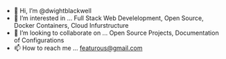 - 👋 Hi, I’m @dwightblackwell
- 👀 I’m interested in ...   Full Stack Web Develelopment, Open Source, Docker Containers, Cloud Infurstructure  
- 💞️ I’m looking to collaborate on ... Open Source Projects, Documentation of Configurations
- 📫 How to reach me ...  featurous@gmail.com

<!---
dwightblackwell/dwightblackwell is a ✨ special ✨ repository because its `README.md` (this file) appears on your GitHub profile.
You can click the Preview link to take a look at your changes.
--->
